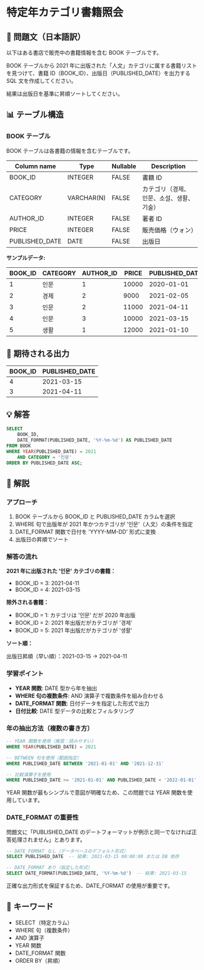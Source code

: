# 特定年カテゴリ書籍照会

## 📖 問題文（日本語訳）

以下はある書店で販売中の書籍情報を含む BOOK テーブルです。

BOOK テーブルから 2021 年に出版された「人文」カテゴリに属する書籍リストを見つけて、書籍 ID（BOOK_ID）、出版日（PUBLISHED_DATE）を出力する SQL 文を作成してください。

結果は出版日を基準に昇順ソートしてください。

## 📊 テーブル構造

### BOOK テーブル

BOOK テーブルは各書籍の情報を含むテーブルです。

| Column name    | Type       | Nullable | Description                              |
| -------------- | ---------- | -------- | ---------------------------------------- |
| BOOK_ID        | INTEGER    | FALSE    | 書籍 ID                                  |
| CATEGORY       | VARCHAR(N) | FALSE    | カテゴリ（경제、인문、소설、생활、기술） |
| AUTHOR_ID      | INTEGER    | FALSE    | 著者 ID                                  |
| PRICE          | INTEGER    | FALSE    | 販売価格（ウォン）                       |
| PUBLISHED_DATE | DATE       | FALSE    | 出版日                                   |

**サンプルデータ:**

| BOOK_ID | CATEGORY | AUTHOR_ID | PRICE | PUBLISHED_DATE |
| ------- | -------- | --------- | ----- | -------------- |
| 1       | 인문     | 1         | 10000 | 2020-01-01     |
| 2       | 경제     | 2         | 9000  | 2021-02-05     |
| 3       | 인문     | 2         | 11000 | 2021-04-11     |
| 4       | 인문     | 3         | 10000 | 2021-03-15     |
| 5       | 생활     | 1         | 12000 | 2021-01-10     |

## 🎯 期待される出力

| BOOK_ID | PUBLISHED_DATE |
| ------- | -------------- |
| 4       | 2021-03-15     |
| 3       | 2021-04-11     |

## 💡 解答

```sql
SELECT
    BOOK_ID,
    DATE_FORMAT(PUBLISHED_DATE, '%Y-%m-%d') AS PUBLISHED_DATE
FROM BOOK
WHERE YEAR(PUBLISHED_DATE) = 2021
    AND CATEGORY = '인문'
ORDER BY PUBLISHED_DATE ASC;
```

## 📝 解説

### アプローチ

1. BOOK テーブルから BOOK_ID と PUBLISHED_DATE カラムを選択
2. WHERE 句で出版年が 2021 年かつカテゴリが '인문'（人文）の条件を指定
3. DATE_FORMAT 関数で日付を 'YYYY-MM-DD' 形式に変換
4. 出版日の昇順でソート

### 解答の流れ

**2021 年に出版された '인문' カテゴリの書籍：**

- BOOK_ID = 3: 2021-04-11
- BOOK_ID = 4: 2021-03-15

**除外される書籍：**

- BOOK_ID = 1: カテゴリは '인문' だが 2020 年出版
- BOOK_ID = 2: 2021 年出版だがカテゴリが '경제'
- BOOK_ID = 5: 2021 年出版だがカテゴリが '생활'

**ソート順：**

出版日昇順（早い順）：2021-03-15 → 2021-04-11

### 学習ポイント

- **YEAR 関数**: DATE 型から年を抽出
- **WHERE 句の複数条件**: AND 演算子で複数条件を組み合わせる
- **DATE_FORMAT 関数**: 日付データを指定した形式で出力
- **日付比較**: DATE 型データの比較とフィルタリング

### 年の抽出方法（複数の書き方）

```sql
-- YEAR 関数を使用（推奨：読みやすい）
WHERE YEAR(PUBLISHED_DATE) = 2021

-- BETWEEN 句を使用（範囲指定）
WHERE PUBLISHED_DATE BETWEEN '2021-01-01' AND '2021-12-31'

-- 比較演算子を使用
WHERE PUBLISHED_DATE >= '2021-01-01' AND PUBLISHED_DATE < '2022-01-01'
```

YEAR 関数が最もシンプルで意図が明確なため、この問題では YEAR 関数を使用しています。

### DATE_FORMAT の重要性

問題文に「PUBLISHED_DATE のデートフォーマットが例示と同一でなければ正答処理されません」とあります。

```sql
-- DATE_FORMAT なし（データベースのデフォルト形式）
SELECT PUBLISHED_DATE  -- 結果: 2021-03-15 00:00:00 または DB 依存

-- DATE_FORMAT あり（指定した形式）
SELECT DATE_FORMAT(PUBLISHED_DATE, '%Y-%m-%d')  -- 結果: 2021-03-15
```

正確な出力形式を保証するため、DATE_FORMAT の使用が重要です。

## 🔑 キーワード

- SELECT（特定カラム）
- WHERE 句（複数条件）
- AND 演算子
- YEAR 関数
- DATE_FORMAT 関数
- ORDER BY（昇順）
